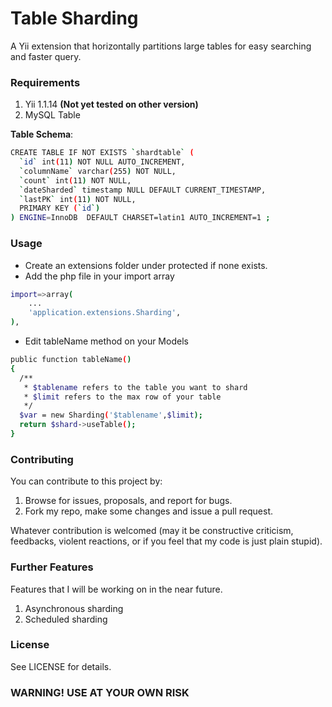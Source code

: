 <h1>Table Sharding</h1>

A Yii extension that horizontally partitions large tables for easy searching and faster query.

### Requirements

1. Yii 1.1.14 <b>(Not yet tested on other version)</b>
2. MySQL Table



<b>Table Schema</b>:
```bash
CREATE TABLE IF NOT EXISTS `shardtable` (
  `id` int(11) NOT NULL AUTO_INCREMENT,
  `columnName` varchar(255) NOT NULL,
  `count` int(11) NOT NULL,
  `dateSharded` timestamp NULL DEFAULT CURRENT_TIMESTAMP,
  `lastPK` int(11) NOT NULL,
  PRIMARY KEY (`id`)
) ENGINE=InnoDB  DEFAULT CHARSET=latin1 AUTO_INCREMENT=1 ;
```


### Usage

* Create an extensions folder under protected if none exists.
* Add the php file in your import array

```bash
import=>array(
    ...
    'application.extensions.Sharding',
),
```
* Edit tableName method on your Models

```bash
public function tableName()
{
  /**
   * $tablename refers to the table you want to shard
   * $limit refers to the max row of your table
   */
  $var = new Sharding('$tablename',$limit);
  return $shard->useTable();
}
```
### Contributing

You can contribute to this project by:

1. Browse for issues, proposals, and report for bugs.
2. Fork my repo, make some changes and issue a pull request.

Whatever contribution is welcomed (may it be constructive criticism, feedbacks, violent reactions, or if you feel that my code is just plain stupid).

### Further Features

Features that I will be working on in the near future.

1. Asynchronous sharding
2. Scheduled sharding

### License

See LICENSE for details.

<h3>WARNING! USE AT YOUR OWN RISK </h3>
